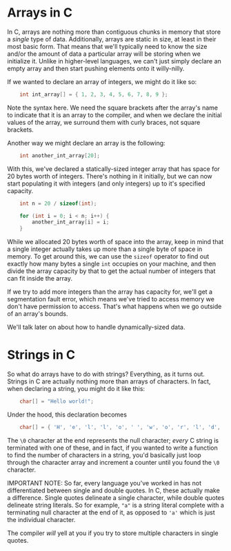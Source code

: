 # Arrays in C

In C, arrays are nothing more than contiguous chunks in memory that store a _single_ type of data. Additionally, arrays are static in size, at least in their most basic form. That means that we'll typically need to know the size and/or the amount of data a particular array will be storing when we initialize it. Unlike in higher-level languages, we can't just simply declare an empty array and then start pushing elements onto it willy-nilly.

If we wanted to declare an array of integers, we might do it like so:
```c
    int int_array[] = { 1, 2, 3, 4, 5, 6, 7, 8, 9 };
```
Note the syntax here. We need the square brackets after the array's name to indicate that it is an array to the compiler, and when we declare the initial values of the array, we surround them with curly braces, not square brackets. 

Another way we might declare an array is the following:
```c
    int another_int_array[20];
```
With this, we've declared a statically-sized integer array that has space for 20 bytes worth of integers. There's nothing in it initially, but we can now start populating it with integers (and only integers) up to it's specified capacity. 
```c
    int n = 20 / sizeof(int);

    for (int i = 0; i < n; i++) {
        another_int_array[i] = i;
    }
```
While we allocated 20 bytes worth of space into the array, keep in mind that a single integer actually takes up more than a single byte of space in memory. To get around this, we can use the `sizeof` operator to find out exactly how many bytes a single `int` occupies on your machine, and then divide the array capacity by that to get the actual number of integers that can fit inside the array.

If we try to add more integers than the array has capacity for, we'll get a segmentation fault error, which means we've tried to access memory we don't have permission to access. That's what happens when we go outside of an array's bounds. 

We'll talk later on about how to handle dynamically-sized data. 

# Strings in C

So what do arrays have to do with strings? Everything, as it turns out. Strings in C are actually nothing more than arrays of characters. In fact, when declaring a string, you might do it like this:
```c
    char[] = "Hello world!";
```
Under the hood, this declaration becomes
```c
    char[] = { 'H', 'e', 'l', 'l', 'o', ' ', 'w', 'o', 'r', 'l', 'd', '!', '\0' };
```
The `\0` character at the end represents the null character; _every_ C string is terminated with one of these, and in fact, if you wanted to write a function to find the number of characters in a string, you'd basically just loop through the character array and increment a counter until you found the `\0` character. 

IMPORTANT NOTE: So far, every language you've worked in has not differentiated between single and double quotes. In C, these actually make a difference. Single quotes delineate a single character, while double quotes delineate string literals. So for example, `"a"` is a string literal complete with a terminating null character at the end of it, as opposed to `'a'` which is just the individual character. 

The compiler _will_ yell at you if you try to store multiple characters in single quotes. 